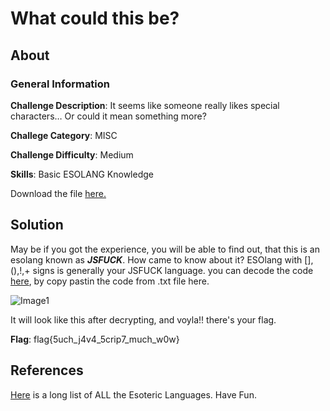 # What could this be?
## About

### General Information

__Challenge Description__: It seems like someone really likes special characters… Or could it mean something more?

__Challege Category__: MISC

__Challenge Difficulty__: Medium

__Skills__: Basic ESOLANG Knowledge

Download the file [here.](https://mega.nz/file/SDQkUYQZ#b1Fu7iZ_wGiNX0aOjez95_74TYDCnLb3YSQfRzs0J-o)

## Solution

May be if you got the experience, you will be able to find out, that this is an esolang known as ___JSFUCK___. How came to know about it? ESOlang with [],(),!,+ signs is generally your JSFUCK language. you can decode the code [here](https://enkhee-osiris.github.io/Decoder-JSFuck/), by copy pastin the code from .txt file here. 

![Image1]()

It will look like this after decrypting, and voyla!! there's your flag.

__Flag__: flag{5uch_j4v4_5crip7_much_w0w}

## References

[Here](https://esolangs.org/wiki/Language_list) is a long list of ALL the Esoteric Languages. Have Fun.
